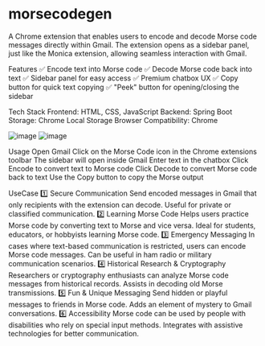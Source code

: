 # morsecodegen
A Chrome extension that enables users to encode and decode Morse code messages directly within Gmail. The extension opens as a sidebar panel, just like the Monica extension, allowing seamless interaction with Gmail.

Features
✅ Encode text into Morse code
✅ Decode Morse code back into text
✅ Sidebar panel for easy access
✅ Premium chatbox UX
✅ Copy button for quick text copying
✅ "Peek" button for opening/closing the sidebar

Tech Stack
Frontend: HTML, CSS, JavaScript
Backend: Spring Boot
Storage: Chrome Local Storage
Browser Compatibility: Chrome

![image](https://github.com/user-attachments/assets/977003e8-4fc1-40e8-b878-c4eb9a7364b3)
![image](https://github.com/user-attachments/assets/199848db-d0c2-481c-95f1-353a3a144880)

Usage
Open Gmail
Click on the Morse Code icon in the Chrome extensions toolbar
The sidebar will open inside Gmail
Enter text in the chatbox
Click Encode to convert text to Morse code
Click Decode to convert Morse code back to text
Use the Copy button to copy the Morse output

UseCase
1️⃣ Secure Communication
Send encoded messages in Gmail that only recipients with the extension can decode.
Useful for private or classified communication.
2️⃣ Learning Morse Code
Helps users practice Morse code by converting text to Morse and vice versa.
Ideal for students, educators, or hobbyists learning Morse code.
3️⃣ Emergency Messaging
In cases where text-based communication is restricted, users can encode Morse code messages.
Can be useful in ham radio or military communication scenarios.
4️⃣ Historical Research & Cryptography
Researchers or cryptography enthusiasts can analyze Morse code messages from historical records.
Assists in decoding old Morse transmissions.
5️⃣ Fun & Unique Messaging
Send hidden or playful messages to friends in Morse code.
Adds an element of mystery to Gmail conversations.
6️⃣ Accessibility
Morse code can be used by people with disabilities who rely on special input methods.
Integrates with assistive technologies for better communication.

